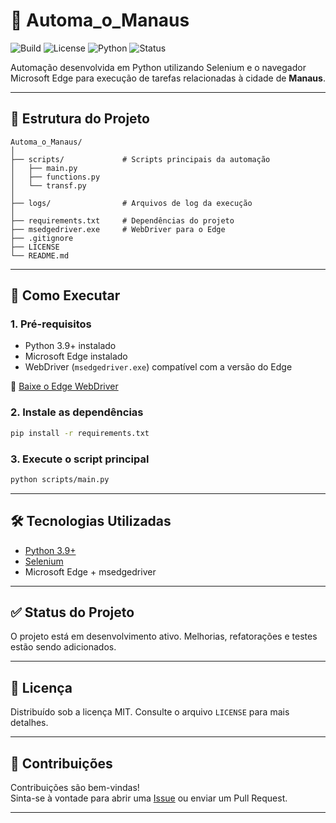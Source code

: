 # 🤖 Automa_o_Manaus

![Build](https://img.shields.io/badge/build-passing-brightgreen)
![License](https://img.shields.io/github/license/Dinizgabri3l/Automa-o_Manaus)
![Python](https://img.shields.io/badge/python-3.9%2B-blue)
![Status](https://img.shields.io/badge/status-em%20desenvolvimento-yellow)

Automação desenvolvida em Python utilizando Selenium e o navegador Microsoft Edge para execução de tarefas relacionadas à cidade de **Manaus**.

---

## 📂 Estrutura do Projeto

```
Automa_o_Manaus/
│
├── scripts/             # Scripts principais da automação
│   ├── main.py
│   ├── functions.py
│   └── transf.py
│
├── logs/                # Arquivos de log da execução
│
├── requirements.txt     # Dependências do projeto
├── msedgedriver.exe     # WebDriver para o Edge
├── .gitignore
├── LICENSE
└── README.md
```

---

## 🚀 Como Executar

### 1. Pré-requisitos

- Python 3.9+ instalado
- Microsoft Edge instalado
- WebDriver (`msedgedriver.exe`) compatível com a versão do Edge

🔗 [Baixe o Edge WebDriver](https://developer.microsoft.com/en-us/microsoft-edge/tools/webdriver/)

### 2. Instale as dependências

```bash
pip install -r requirements.txt
```

### 3. Execute o script principal

```bash
python scripts/main.py
```

---

## 🛠️ Tecnologias Utilizadas

- [Python 3.9+](https://www.python.org/)
- [Selenium](https://selenium-python.readthedocs.io/)
- Microsoft Edge + msedgedriver

---

## ✅ Status do Projeto

O projeto está em desenvolvimento ativo. Melhorias, refatorações e testes estão sendo adicionados.

---

## 📑 Licença

Distribuído sob a licença MIT. Consulte o arquivo `LICENSE` para mais detalhes.

---

## 🙌 Contribuições

Contribuições são bem-vindas!  
Sinta-se à vontade para abrir uma [Issue](https://github.com/Dinizgabri3l/Automa-o_Manaus/issues) ou enviar um Pull Request.

---

